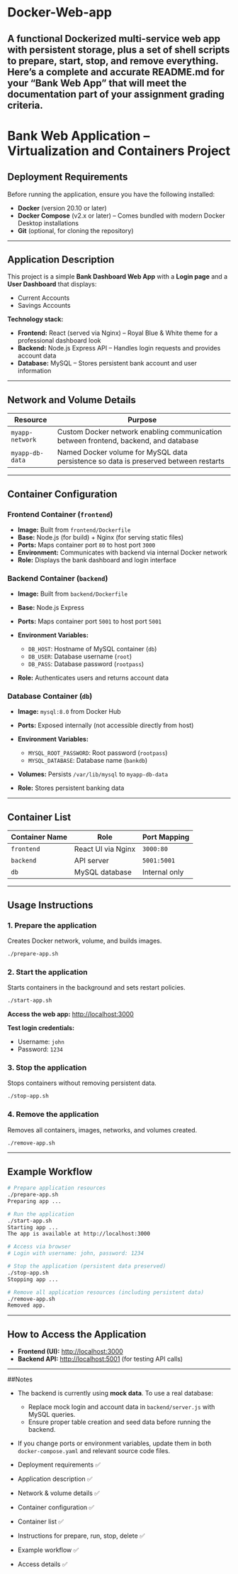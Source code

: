 # Docker-Web-app
A functional Dockerized multi-service web app with persistent storage, plus a set of shell scripts to prepare, start, stop, and remove everything.
Here’s a **complete and accurate README.md** for your “Bank Web App” that will meet the documentation part of your assignment grading criteria.
---
# **Bank Web Application – Virtualization and Containers Project**

## **Deployment Requirements**

Before running the application, ensure you have the following installed:

* **Docker** (version 20.10 or later)
* **Docker Compose** (v2.x or later) – Comes bundled with modern Docker Desktop installations
* **Git** (optional, for cloning the repository)

---

## **Application Description**

This project is a simple **Bank Dashboard Web App** with a **Login page** and a **User Dashboard** that displays:

* Current Accounts
* Savings Accounts

**Technology stack:**

* **Frontend:** React (served via Nginx) – Royal Blue & White theme for a professional dashboard look
* **Backend:** Node.js Express API – Handles login requests and provides account data
* **Database:** MySQL – Stores persistent bank account and user information

---

## **Network and Volume Details**

| Resource        | Purpose                                                                              |
| --------------- | ------------------------------------------------------------------------------------ |
| `myapp-network` | Custom Docker network enabling communication between frontend, backend, and database |
| `myapp-db-data` | Named Docker volume for MySQL data persistence so data is preserved between restarts |

---

## **Container Configuration**

### **Frontend Container (`frontend`)**

* **Image:** Built from `frontend/Dockerfile`
* **Base:** Node.js (for build) + Nginx (for serving static files)
* **Ports:** Maps container port `80` to host port `3000`
* **Environment:** Communicates with backend via internal Docker network
* **Role:** Displays the bank dashboard and login interface

### **Backend Container (`backend`)**

* **Image:** Built from `backend/Dockerfile`
* **Base:** Node.js Express
* **Ports:** Maps container port `5001` to host port `5001`
* **Environment Variables:**

  * `DB_HOST`: Hostname of MySQL container (`db`)
  * `DB_USER`: Database username (`root`)
  * `DB_PASS`: Database password (`rootpass`)
* **Role:** Authenticates users and returns account data

### **Database Container (`db`)**

* **Image:** `mysql:8.0` from Docker Hub
* **Ports:** Exposed internally (not accessible directly from host)
* **Environment Variables:**

  * `MYSQL_ROOT_PASSWORD`: Root password (`rootpass`)
  * `MYSQL_DATABASE`: Database name (`bankdb`)
* **Volumes:** Persists `/var/lib/mysql` to `myapp-db-data`
* **Role:** Stores persistent banking data

---

## **Container List**

| Container Name | Role               | Port Mapping  |
| -------------- | ------------------ | ------------- |
| `frontend`     | React UI via Nginx | `3000:80`     |
| `backend`      | API server         | `5001:5001`   |
| `db`           | MySQL database     | Internal only |

---

## **Usage Instructions**

### **1. Prepare the application**

Creates Docker network, volume, and builds images.

```bash
./prepare-app.sh
```

### **2. Start the application**

Starts containers in the background and sets restart policies.

```bash
./start-app.sh
```

**Access the web app:**
[http://localhost:3000](http://localhost:3000)

**Test login credentials:**

* Username: `john`
* Password: `1234`

### **3. Stop the application**

Stops containers without removing persistent data.

```bash
./stop-app.sh
```

### **4. Remove the application**

Removes all containers, images, networks, and volumes created.

```bash
./remove-app.sh
```

---

## **Example Workflow**

```bash
# Prepare application resources
./prepare-app.sh
Preparing app ...

# Run the application
./start-app.sh
Starting app ...
The app is available at http://localhost:3000

# Access via browser
# Login with username: john, password: 1234

# Stop the application (persistent data preserved)
./stop-app.sh
Stopping app ...

# Remove all application resources (including persistent data)
./remove-app.sh
Removed app.
```

---

## **How to Access the Application**

* **Frontend (UI):** [http://localhost:3000](http://localhost:3000)
* **Backend API:** [http://localhost:5001](http://localhost:5001) (for testing API calls)

---

##Notes

* The backend is currently using **mock data**. To use a real database:

  * Replace mock login and account data in `backend/server.js` with MySQL queries.
  * Ensure proper table creation and seed data before running the backend.
* If you change ports or environment variables, update them in both `docker-compose.yaml` and relevant source code files.


* Deployment requirements ✅
* Application description ✅
* Network & volume details ✅
* Container configuration ✅
* Container list ✅
* Instructions for prepare, run, stop, delete ✅
* Example workflow ✅
* Access details ✅
